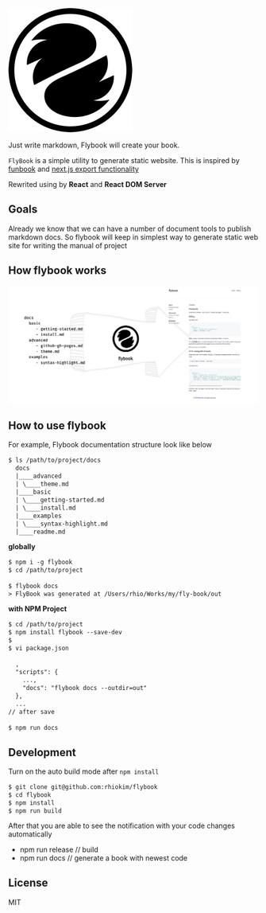 [![](./docs/media/logo-250x250.png)](https://rhiokim.github.io/flybook)

Just write markdown, Flybook will create your book.

`FlyBook` is a simple utility to generate static website. This is inspired by [funbook](https://funbook.js.org/) and [next.js export functionality](https://zeit.co/blog/next)

Rewrited using by **React** and **React DOM Server**

## Goals
Already we know that we can have a number of document tools to publish markdown docs.
So flybook will keep in simplest way to generate static web site for writing the manual of project

## How flybook works
![](./docs/media/flybook-flow-detail.png)

## How to use flybook

For example, Flybook documentation structure look like below
```
$ ls /path/to/project/docs
  docs
  |____advanced
  | \____theme.md
  |____basic
  | \____getting-started.md
  | \____install.md
  |____examples
  | \____syntax-highlight.md
  |____readme.md
```

**globally**
```
$ npm i -g flybook
$ cd /path/to/project

$ flybook docs
> FlyBook was generated at /Users/rhio/Works/my/fly-book/out
```

**with NPM Project**
```
$ cd /path/to/project
$ npm install flybook --save-dev
$
$ vi package.json

  ,
  "scripts": {
    ...,
    "docs": "flybook docs --outdir=out"
  },
  ...
// after save

$ npm run docs
```

## Development

Turn on the auto build mode after `npm install`
```
$ git clone git@github.com:rhiokim/flybook
$ cd flybook
$ npm install
$ npm run build
```

After that you are able to see the notification with your code changes automatically

* npm run release   // build
* npm run docs      // generate a book with newest code

## License
MIT